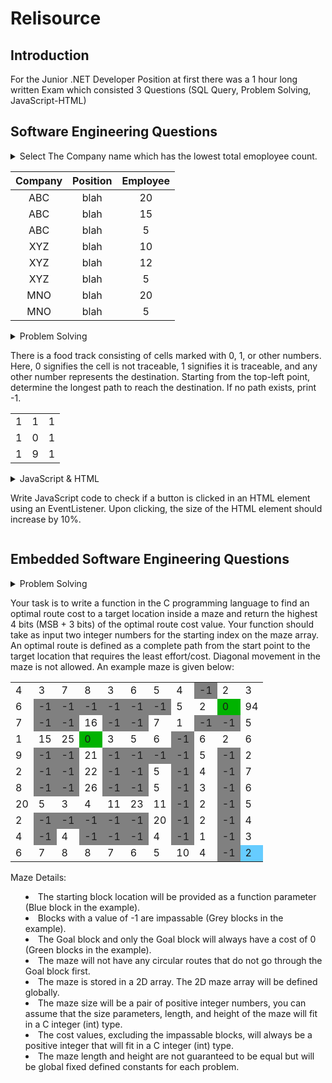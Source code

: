 # Relisource

## Introduction

For the Junior .NET Developer Position at first there was a 1 hour long written Exam which consisted 3 Questions (SQL Query, Problem Solving, JavaScript-HTML)

## Software Engineering Questions
<details>
<summary>
Select The Company name which has the lowest total emoployee count.

|Company|Position|Employee|
| :-: | :-: | :-: |
|ABC|blah|20|
|ABC|blah|15|
|ABC|blah|5|
|XYZ|blah|10|
|XYZ|blah|12|
|XYZ|blah|5|
|MNO|blah|20|
|MNO|blah|5|
</summary>
<hr>
[Answer]
</details>

<details>
<summary>
Problem Solving

There is a food track consisting of cells marked with 0, 1, or other numbers. Here, 0 signifies the cell is not traceable, 1 signifies it is traceable, and any other number represents the destination. Starting from the top-left point, determine the longest path to reach the destination. If no path exists, print -1.

|   |   |   |
|---|---|---|
|1|1|1|
|1|0|1|
|1|9|1|



</summary>
<hr>
[Answer]
</details>

<details>
<summary>
JavaScript & HTML

Write JavaScript code to check if a button is clicked in an HTML element using an EventListener. Upon clicking, the size of the HTML element should increase by 10%.
</summary>
<hr>
[Answer]
</details>

## Embedded Software Engineering Questions
<details>
<summary>
Problem Solving

Your task is to write a function in the C programming language to find an optimal route cost to a target location inside a maze and return the highest 4 bits (MSB + 3 bits) of the optimal route cost value. Your function should take as input two integer numbers for the starting index on the maze array. An optimal route is defined as a complete path from the start point to the target location that requires the least effort/cost. Diagonal movement in the maze is not allowed. An example maze is given below: 
<table >
<tbody>
    <tr>
        <td>4</td>
        <td>3</td>
        <td>7</td>
        <td>8</td>
        <td>3</td>
        <td>6</td>
        <td>5</td>
        <td>4</td>
        <td style="background-color: grey;">-1</td>
        <td>2</td>
        <td>3</td>
    </tr>
    <tr>
        <td>6</td>
        <td style="background-color: grey;">-1</td>
        <td style="background-color: grey;">-1</td>
        <td style="background-color: grey;">-1</td>
        <td style="background-color: grey;">-1</td>
        <td style="background-color: grey;">-1</td>
        <td style="background-color: grey;">-1</td>
        <td>5</td>
        <td>2</td>
        <td style="background-color: #00b300;">0</td>
        <td>94</td>
    </tr>
    <tr>
        <td>7</td>
        <td style="background-color: grey;">-1</td>
        <td style="background-color: grey;">-1</td>
        <td>16</td>
        <td style="background-color: grey;">-1</td>
        <td style="background-color: grey;">-1</td>
        <td>7</td>
        <td>1</td>
        <td style="background-color: grey;">-1</td>
        <td style="background-color: grey;">-1</td>
        <td>5</td>
    </tr>
    <tr>
        <td>1</td>
        <td>15</td>
        <td>25</td>
        <td style="background-color: #00b300;">0</td>
        <td>3</td>
        <td>5</td>
        <td>6</td>
        <td style="background-color: grey;">-1</td>
        <td>6</td>
        <td>2</td>
        <td>6</td>
    </tr>
    <tr>
        <td>9</td>
        <td style="background-color: grey;">-1</td>
        <td style="background-color: grey;">-1</td>
        <td>21</td>
        <td style="background-color: grey;">-1</td>
        <td style="background-color: grey;">-1</td>
        <td style="background-color: grey;">-1</td>
        <td style="background-color: grey;">-1</td>
        <td>5</td>
        <td style="background-color: grey;">-1</td>
        <td>2</td>
    </tr>
    <tr>
        <td>2</td>
        <td style="background-color: grey;">-1</td>
        <td style="background-color: grey;">-1</td>
        <td>22</td>
        <td style="background-color: grey;">-1</td>
        <td style="background-color: grey;">-1</td>
        <td>5</td>
        <td style="background-color: grey;">-1</td>
        <td>4</td>
        <td style="background-color: grey;">-1</td>
        <td>7</td>
    </tr>
    <tr>
        <td>8</td>
        <td style="background-color: grey;">-1</td>
        <td style="background-color: grey;">-1</td>
        <td>26</td>
        <td style="background-color: grey;">-1</td>
        <td style="background-color: grey;">-1</td>
        <td>5</td>
        <td style="background-color: grey;">-1</td>
        <td>3</td>
        <td style="background-color: grey;">-1</td>
        <td>6</td>
    </tr>
    <tr>
        <td>20</td>
        <td>5</td>
        <td>3</td>
        <td>4</td>
        <td>11</td>
        <td>23</td>
        <td>11</td>
        <td style="background-color: grey;">-1</td>
        <td>2</td>
        <td style="background-color: grey;">-1</td>
        <td>5</td>
    </tr>
    <tr>
        <td>2</td>
        <td style="background-color: grey;">-1</td>
        <td style="background-color: grey;">-1</td>
        <td style="background-color: grey;">-1</td>
        <td style="background-color: grey;">-1</td>
        <td style="background-color: grey;">-1</td>
        <td>20</td>
        <td style="background-color: grey;">-1</td>
        <td>2</td>
        <td style="background-color: grey;">-1</td>
        <td>4</td>
    </tr>
    <tr>
        <td>4</td>
        <td style="background-color: grey;">-1</td>
        <td>4</td>
        <td style="background-color: grey;">-1</td>
        <td style="background-color: grey;">-1</td>
        <td style="background-color: grey;">-1</td>
        <td>4</td>
        <td style="background-color: grey;">-1</td>
        <td>1</td>
        <td style="background-color: grey;">-1</td>
        <td>3</td>
    </tr>
    <tr>
        <td>6</td>
        <td>7</td>
        <td>8</td>
        <td>8</td>
        <td>7</td>
        <td>6</td>
        <td>5</td>
        <td>10</td>
        <td>4</td>
        <td style="background-color: grey;">-1</td>
        <td style="background-color: #66ccff;">2</td>
    </tr>
</tbody>
</table>

Maze Details:
- The starting block location will be provided as a function parameter (Blue block in the example).
- Blocks with a value of -1 are impassable (Grey blocks in the example).
- The Goal block and only the Goal block will always have a cost of 0 (Green blocks in the example).
- The maze will not have any circular routes that do not go through the Goal block first.
- The maze is stored in a 2D array. The 2D maze array will be defined globally.
- The maze size will be a pair of positive integer numbers, you can assume that the size parameters, length, and height of the maze will fit in a C integer (int) type.
- The cost values, excluding the impassable blocks, will always be a positive integer that will fit in a C integer (int) type.
- The maze length and height are not guaranteed to be equal but will be global fixed defined constants for each problem.


</summary>
<hr>
[Answer]
</details>
